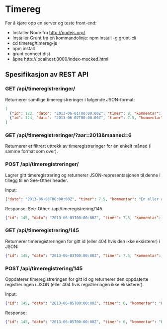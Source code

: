 Timereg
=======

For å kjøre opp en server og teste front-end:
- Installer Node fra http://nodejs.org/
- Installer Grunt fra en kommandolinje: npm install -g grunt-cli
- cd timereg/timereg-js
- npm install
- grunt connect:dist
- åpne http://localhost:8000/index-mocked.html

Spesifikasjon av REST API
-------------------------

### GET /api/timeregistreringer/
Returnerer samtlige timeregistreringer i følgende JSON-format:

```json
[
  {"id": 123, "dato": "2013-06-01T00:00:00Z", "timer": 8, "kommentar": ""},
  {"id": 124, "dato": "2013-06-02T00:00:00Z", "timer": 7.5, "kommentar": ""}
]
```

### GET /api/timeregistreringer/?aar=2013&maaned=6
Returnerer et filtrert uttrekk av timeregistreringer for én enkelt måned (i samme format som over).

### POST /api/timeregistreringer/
Lagrer gitt timeregistrering og returnerer JSON-representasjonen til denne i tillegg til en See-Other header.

Input:
```json
{"dato": "2013-06-03T00:00:00Z", "timer": 7.5, "kommentar": "En eller annen kommentar"}
```

Response:
See-Other: /api/timeregistrering/145
```json
{"id": 145, "dato": "2013-06-03T00:00:00Z", "timer": 7.5, "kommentar": "En eller annen kommentar"}
```

### GET /api/timeregistrering/145
Returnerer timeregistreringen for gitt id (eller 404 hvis den ikke eksisterer) i JSON:
```json
{"id": 145, "dato": "2013-06-03T00:00:00Z", "timer": 7.5, "kommentar": "En eller annen kommentar"}
```

### POST /api/timeregistrering/145
Oppdaterer timeregistreringen for gitt id og returnerer den oppdaterte registreringen i JSON (eller 404 hvis registreringen ikke eksisterer).

Input:
```json
{"id": 145, "dato": "2013-06-05T00:00:00Z", "timer": 6, "kommentar": "Endret dato og timer"}
```

Response:
```json
{"id": 145, "dato": "2013-06-05T00:00:00Z", "timer": 6, "kommentar": "Endret dato og timer"}
```
